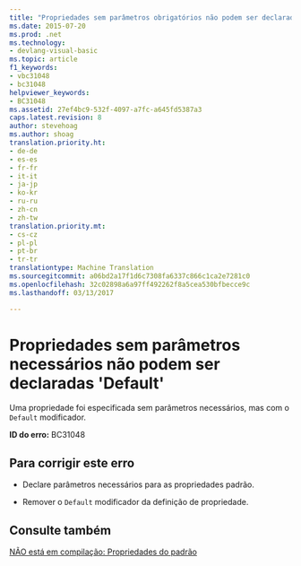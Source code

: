 ```yaml
---
title: "Propriedades sem parâmetros obrigatórios não podem ser declaradas &quot;Default&quot; | Documentos do Microsoft"
ms.date: 2015-07-20
ms.prod: .net
ms.technology:
- devlang-visual-basic
ms.topic: article
f1_keywords:
- vbc31048
- bc31048
helpviewer_keywords:
- BC31048
ms.assetid: 27ef4bc9-532f-4097-a7fc-a645fd5387a3
caps.latest.revision: 8
author: stevehoag
ms.author: shoag
translation.priority.ht:
- de-de
- es-es
- fr-fr
- it-it
- ja-jp
- ko-kr
- ru-ru
- zh-cn
- zh-tw
translation.priority.mt:
- cs-cz
- pl-pl
- pt-br
- tr-tr
translationtype: Machine Translation
ms.sourcegitcommit: a06bd2a17f1d6c7308fa6337c866c1ca2e7281c0
ms.openlocfilehash: 32c02898a6a97ff492262f8a5cea530bfbecce9c
ms.lasthandoff: 03/13/2017

---
```

# <a name="properties-with-no-required-parameters-cannot-be-declared-39default39"></a>Propriedades sem parâmetros necessários não podem ser declaradas 'Default'
Uma propriedade foi especificada sem parâmetros necessários, mas com o `Default` modificador.  
  
 **ID do erro:** BC31048  
  
## <a name="to-correct-this-error"></a>Para corrigir este erro  
  
-   Declare parâmetros necessários para as propriedades padrão.  
  
-   Remover o `Default` modificador da definição de propriedade.  
  
## <a name="see-also"></a>Consulte também  
 [NÃO está em compilação: Propriedades do padrão](http://msdn.microsoft.com/en-us/a70f2a27-8176-4858-935e-f25afdd43ab5)
